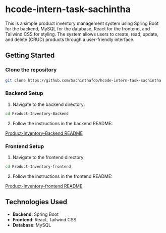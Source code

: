 # hcode-intern-task-sachintha

This is a simple product inventory management system using Spring Boot for the backend, MySQL for the database, React for the frontend, and Tailwind CSS for styling. The system allows users to create, read, update, and delete (CRUD) products through a user-friendly interface.

## Getting Started

### Clone the repository

```bash
git clone https://github.com/Sachinthafdo/hcode-intern-task-sachintha
```

### Backend Setup

1. Navigate to the backend directory:

```bash
cd Product-Inventory-Backend
```

2. Follow the instructions in the backend README:

[Product-Inventory-Backend README](https://github.com/Sachinthafdo/hcode-intern-task-sachintha/blob/main/Product-Inventory-Backend/Readme.md)

### Frontend Setup

1. Navigate to the frontend directory:

```bash
cd Product-Inventory-frontend
```

2. Follow the instructions in the frontend README:

[Product-Inventory-frontend README](https://github.com/Sachinthafdo/hcode-intern-task-sachintha/blob/main/Product-Inventory-frontend/Readme.md)

## Technologies Used

- **Backend**: Spring Boot
- **Frontend**: React, Tailwind CSS
- **Database**: MySQL
